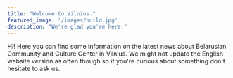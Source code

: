 ```yaml
---
title: "Welcome to Vilnius."
featured_image: '/images/build.jpg'
description: "We're glad you're here."
---
```

Hi! Here you can find some information on the latest news about Belarusian Community and Culture Center in Vilnius. We might not update the English website version as often though so if you're curious about something don't hesitate to ask us.